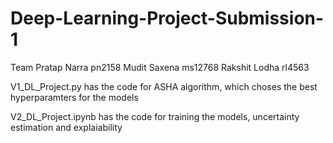 # Deep-Learning-Project-Submission-1

Team 
Pratap Narra pn2158
Mudit Saxena ms12768
Rakshit Lodha rl4563

V1_DL_Project.py has the code for ASHA algorithm, which choses the best hyperparamters for the models

V2_DL_Project.ipynb has the code for training the models, uncertainty estimation and explaiability
